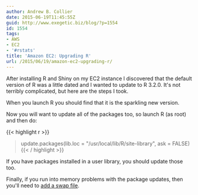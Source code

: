 ```yaml
---
author: Andrew B. Collier
date: 2015-06-19T11:45:55Z
guid: http://www.exegetic.biz/blog/?p=1554
id: 1554
tags:
- AWS
- EC2
- '#rstats'
title: 'Amazon EC2: Upgrading R'
url: /2015/06/19/amazon-ec2-upgrading-r/
---
```


After installing R and Shiny on my EC2 instance I discovered that the default version of R was a little dated and I wanted to update to R 3.2.0. It's not terribly complicated, but here are the steps I took.

<!-- https://gist.github.com/DataWookie/3d0b395735703852317b198b30e83645 -->
<script src="https://gist.github.com/DataWookie/3d0b395735703852317b198b30e83645.js"></script>

When you launch R you should find that it is the sparkling new version.

Now you will want to update all of the packages too, so launch R (as root) and then do:

{{< highlight r >}}
> update.packages(lib.loc = "/usr/local/lib/R/site-library", ask = FALSE)
{{< / highlight >}}

If you have packages installed in a user library, you should update those too.

Finally, if you run into memory problems with the package updates, then you'll need to [add a swap file](http://www.exegetic.biz/blog/2015/06/amazon-ec2-adding-swap/).